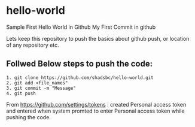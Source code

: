hello-world
===========

Sample First Hello World in Github
My First Commit in github

Lets keep this repository to push the basics about github push, or location of any repository etc.

## Follwed Below steps to push the code:

```
1. git clone https://github.com/shadsbc/hello-world.git
2. git add <file_names"
3. git commit -m "Message"
4. git push 
```

From https://github.com/settings/tokens : created Personal access token and entered when system promted to enter Personal access token while pushing the code.
